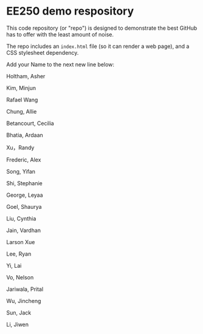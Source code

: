 # EE250 demo respository

This code repository (or "repo") is designed to demonstrate the best GitHub has to offer with the least amount of noise.

The repo includes an `index.html` file (so it can render a web page), and a CSS stylesheet dependency.

Add your Name to the next new line below:

Holtham, Asher

Kim, Minjun

Rafael Wang

Chung, Allie

Betancourt, Cecilia

Bhatia, Ardaan

Xu，Randy

Frederic, Alex

Song, Yifan

Shi, Stephanie

George, Leyaa

Goel, Shaurya

Liu, Cynthia

Jain, Vardhan

Larson Xue

Lee, Ryan

Yi, Lai

Vo, Nelson

Jariwala, Prital

Wu, Jincheng

Sun, Jack

Li, Jiwen
